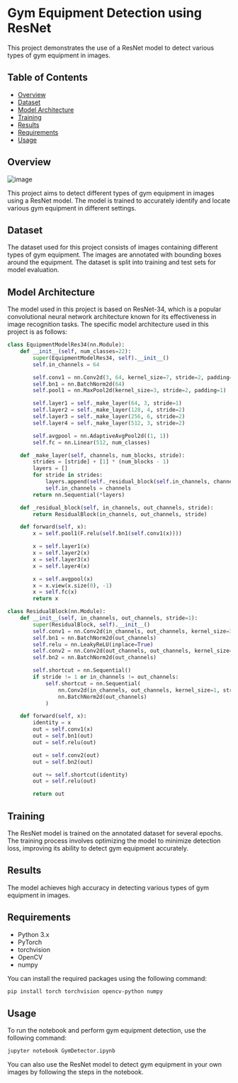 # Gym Equipment Detection using ResNet

This project demonstrates the use of a ResNet model to detect various types of gym equipment in images.

## Table of Contents

- [Overview](#overview)
- [Dataset](#dataset)
- [Model Architecture](#model-architecture)
- [Training](#training)
- [Results](#results)
- [Requirements](#requirements)
- [Usage](#usage)

## Overview
![image](https://github.com/tyl-99/gym-equipment-detector/assets/71328888/153cc544-8262-44cc-879c-9118b01da8c8)

This project aims to detect different types of gym equipment in images using a ResNet model. The model is trained to accurately identify and locate various gym equipment in different settings.

## Dataset

The dataset used for this project consists of images containing different types of gym equipment. The images are annotated with bounding boxes around the equipment. The dataset is split into training and test sets for model evaluation.

## Model Architecture

The model used in this project is based on ResNet-34, which is a popular convolutional neural network architecture known for its effectiveness in image recognition tasks. The specific model architecture used in this project is as follows:

```python
class EquipmentModelRes34(nn.Module):
    def __init__(self, num_classes=22):
        super(EquipmentModelRes34, self).__init__()
        self.in_channels = 64

        self.conv1 = nn.Conv2d(3, 64, kernel_size=7, stride=2, padding=3, bias=False)
        self.bn1 = nn.BatchNorm2d(64)
        self.pool1 = nn.MaxPool2d(kernel_size=3, stride=2, padding=1)

        self.layer1 = self._make_layer(64, 3, stride=1)
        self.layer2 = self._make_layer(128, 4, stride=2)
        self.layer3 = self._make_layer(256, 6, stride=2)
        self.layer4 = self._make_layer(512, 3, stride=2)

        self.avgpool = nn.AdaptiveAvgPool2d((1, 1))
        self.fc = nn.Linear(512, num_classes)

    def _make_layer(self, channels, num_blocks, stride):
        strides = [stride] + [1] * (num_blocks - 1)
        layers = []
        for stride in strides:
            layers.append(self._residual_block(self.in_channels, channels, stride))
            self.in_channels = channels
        return nn.Sequential(*layers)

    def _residual_block(self, in_channels, out_channels, stride):
        return ResidualBlock(in_channels, out_channels, stride)

    def forward(self, x):
        x = self.pool1(F.relu(self.bn1(self.conv1(x))))

        x = self.layer1(x)
        x = self.layer2(x)
        x = self.layer3(x)
        x = self.layer4(x)

        x = self.avgpool(x)
        x = x.view(x.size(0), -1)
        x = self.fc(x)
        return x

class ResidualBlock(nn.Module):
    def __init__(self, in_channels, out_channels, stride=1):
        super(ResidualBlock, self).__init__()
        self.conv1 = nn.Conv2d(in_channels, out_channels, kernel_size=3, stride=stride, padding=1, bias=False)
        self.bn1 = nn.BatchNorm2d(out_channels)
        self.relu = nn.LeakyReLU(inplace=True)
        self.conv2 = nn.Conv2d(out_channels, out_channels, kernel_size=3, stride=1, padding=1, bias=False)
        self.bn2 = nn.BatchNorm2d(out_channels)

        self.shortcut = nn.Sequential()
        if stride != 1 or in_channels != out_channels:
            self.shortcut = nn.Sequential(
                nn.Conv2d(in_channels, out_channels, kernel_size=1, stride=stride, bias=False),
                nn.BatchNorm2d(out_channels)
            )

    def forward(self, x):
        identity = x
        out = self.conv1(x)
        out = self.bn1(out)
        out = self.relu(out)

        out = self.conv2(out)
        out = self.bn2(out)

        out += self.shortcut(identity)
        out = self.relu(out)

        return out
```

## Training

The ResNet model is trained on the annotated dataset for several epochs. The training process involves optimizing the model to minimize detection loss, improving its ability to detect gym equipment accurately.

## Results

The model achieves high accuracy in detecting various types of gym equipment in images. 

## Requirements

- Python 3.x
- PyTorch
- torchvision
- OpenCV
- numpy

You can install the required packages using the following command:

```bash
pip install torch torchvision opencv-python numpy
```

## Usage

To run the notebook and perform gym equipment detection, use the following command:

```bash
jupyter notebook GymDetector.ipynb
```

You can also use the ResNet model to detect gym equipment in your own images by following the steps in the notebook.

